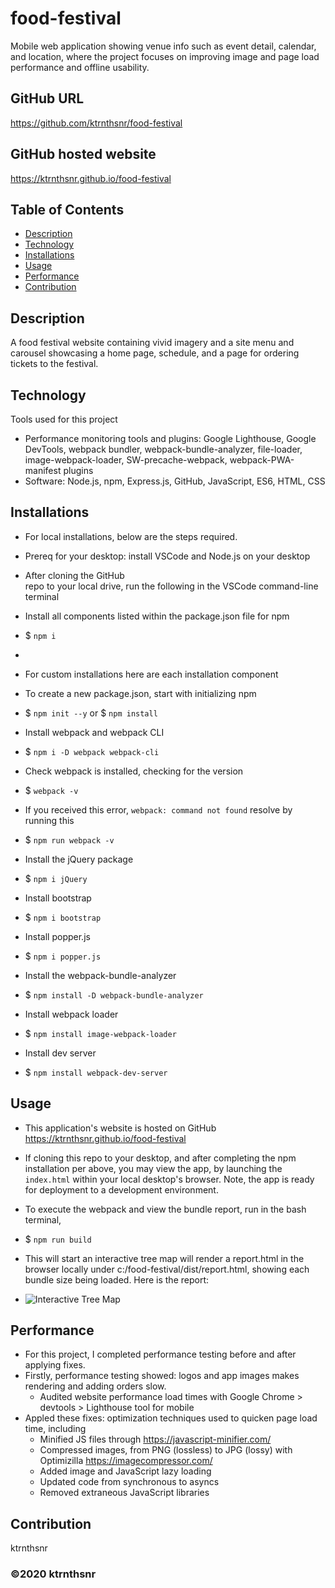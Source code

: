 ﻿# food-festival

Mobile web application showing venue info such as event detail, calendar, and location, where the project focuses on improving image and page load performance and offline usability.

## GitHub URL

https://github.com/ktrnthsnr/food-festival

## GitHub hosted website

https://ktrnthsnr.github.io/food-festival


## Table of Contents

* [Description](#description)
* [Technology](#technology)
* [Installations](#installations)
* [Usage](#usage)
* [Performance](#performance)
* [Contribution](#contribution)

## Description

A food festival website containing vivid imagery and a site menu and carousel showcasing a home page, schedule, and a page for ordering tickets to the festival. 

## Technology

Tools used for this project
- Performance monitoring tools and plugins: Google Lighthouse, Google DevTools, webpack bundler, webpack-bundle-analyzer, file-loader, image-webpack-loader, SW-precache-webpack, webpack-PWA-manifest plugins
- Software: Node.js, npm, Express.js, GitHub, JavaScript, ES6, HTML, CSS

## Installations

- For local installations, below are the steps required.
- Prereq for your desktop: install VSCode and Node.js on your desktop
- After cloning the GitHub repo to your local drive, run the following in the VSCode command-line terminal
- Install all components listed within the package.json file for npm
- $ `npm i`
-
- For custom installations here are each installation component
- To create a new package.json, start with initializing npm
- $ `npm init --y` or $ `npm install`
- Install webpack and webpack CLI
- $ `npm i -D webpack webpack-cli`
- Check webpack is installed, checking for the version
- $ `webpack -v`
- If you received this error, `webpack: command not found` resolve by running this
- $ `npm run webpack -v`
- Install the jQuery package
- $ `npm i jQuery`
- Install bootstrap
- $ `npm i bootstrap`
- Install popper.js
- $ `npm i popper.js`
- Install the webpack-bundle-analyzer
- $ `npm install -D webpack-bundle-analyzer`

- Install webpack loader
- $ `npm install image-webpack-loader`
- Install dev server
- $ `npm install webpack-dev-server`

## Usage

- This application's website is hosted on GitHub https://ktrnthsnr.github.io/food-festival

- If cloning this repo to your desktop, and after completing the npm installation per above, you may view the app, by launching the `index.html` within your local desktop's browser. Note, the app is ready for deployment to a development environment.
- To execute the webpack and view the bundle report, run in the bash terminal,
- $ `npm run build`
- This will start an interactive tree map will render a report.html in the browser locally under c:/food-festival/dist/report.html, showing each bundle size being loaded.  Here is the report:
- ![Interactive Tree Map](./report_sample.jpg "Interactive Tree Map")

## Performance

- For this project, I completed performance testing before and after applying fixes.
- Firstly, performance testing showed: logos and app images makes rendering and adding orders slow. 
    * Audited website performance load times with Google Chrome > devtools > Lighthouse tool for mobile
- Appled these fixes: optimization techniques used to quicken page load time, including
    * Minified JS files through https://javascript-minifier.com/ 
    * Compressed images, from PNG (lossless) to JPG (lossy) with Optimizilla https://imagecompressor.com/
    * Added image and JavaScript lazy loading
    * Updated code from synchronous to asyncs
    * Removed extraneous JavaScript libraries

## Contribution

ktrnthsnr

### ©️2020 ktrnthsnr
